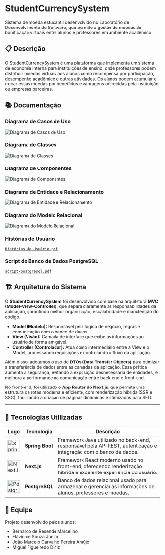 # StudentCurrencySystem
Sistema de moeda estudantil desenvolvido no Laboratório de Desenvolvimento de Software, que permite a gestão de moedas de bonificação virtuais entre alunos e professores em ambiente acadêmico.

## 📋 Descrição
O StudentCurrencySystem é uma plataforma que implementa um sistema de economia interna para instituições de ensino, onde professores podem distribuir moedas virtuais aos alunos como recompensa por participação, desempenho acadêmico e outras atividades. Os alunos podem acumular e trocar essas moedas por benefícios e vantagens oferecidas pela instituição ou empresas parceiras.

## 📚 Documentação

### Diagrama de Casos de Uso
![Diagrama de Casos de Uso](Documentação/Diagrama%20de%20Casos%20de%20Uso.jpeg)

### Diagrama de Classes
![Diagrama de Classes](Documentação/Diagrama%20de%20Classes.png)

### Diagrama de Componentes
![Diagrama de Componentes](Documentação/Diagrama%20de%20Componentes.png)

### Diagrama de Entidade e Relacionamento
![Diagrama de Entidade e Relacionamento](Documentação/Diagrama%20de%20Entidade%20e%20Relacionamento.jpeg)

### Diagrama do Modelo Relacional
![Diagrama do Modelo Relacional](Documentação/Diagrama%20do%20Modelo%20Relacional.png)

### Histórias de Usuário
 [`Histórias de Usuário.pdf`](Documentação/Histórias%20de%20Usuário.pdf)

### Script do Banco de Dados PostgreSQL
[`script-postgresql.pdf`](Documentação/script-postgresql.sql)


## 🏗️ Arquitetura do Sistema

O **StudentCurrencySystem** foi desenvolvido com base na arquitetura **MVC (Model-View-Controller)**, que separa claramente as responsabilidades da aplicação, garantindo melhor organização, escalabilidade e manutenção do código.

- **Model (Modelo):** Responsável pela lógica de negócio, regras e comunicação com o banco de dados.  
- **View (Visão):** Camada de interface que exibe as informações ao usuário de forma amigável.  
- **Controller (Controlador):** Atua como intermediário entre a View e o Model, processando requisições e controlando o fluxo da aplicação.  

Além disso, adotamos o uso de **DTOs (Data Transfer Objects)** para otimizar a transferência de dados entre as camadas da aplicação. Essa prática aumenta a segurança, evitando a exposição desnecessária de entidades, e melhora a performance na comunicação entre back-end e front-end.

No front-end, foi utilizado o **App Router do Next.js**, que permite uma estrutura de rotas moderna e eficiente, com renderização híbrida (SSR e SSG), facilitando a criação de páginas dinâmicas e otimizadas para SEO.

---

## 🧩 Tecnologias Utilizadas

| Logo | Tecnologia | Descrição |
|------|-------------|-----------|
| <img src="Documentação/images/spring.png" alt="Spring Boot" height="40"/> | **Spring Boot** | Framework Java utilizado no back-end, responsável pela API REST, autenticação e integração com o banco de dados. |
| <img src="Documentação/images/nextjs.png" alt="Next.js" height="40"/> | **Next.js** | Framework React moderno usado no front-end, oferecendo renderização híbrida e excelente experiência do usuário. |
| <img src="Documentação/images/postgreesql.png" alt="PostgreSQL" height="40"/> | **PostgreSQL** | Banco de dados relacional usado para armazenar e gerenciar as informações de alunos, professores e moedas. |



## 👥 Equipe
Projeto desenvolvido pelos alunos:
- Bernardo de Resende Marcelino
- Flávio de Souza Júnior
- João Marcelo Carvalho Pereira Araújo
- Miguel Figueiredo Diniz
